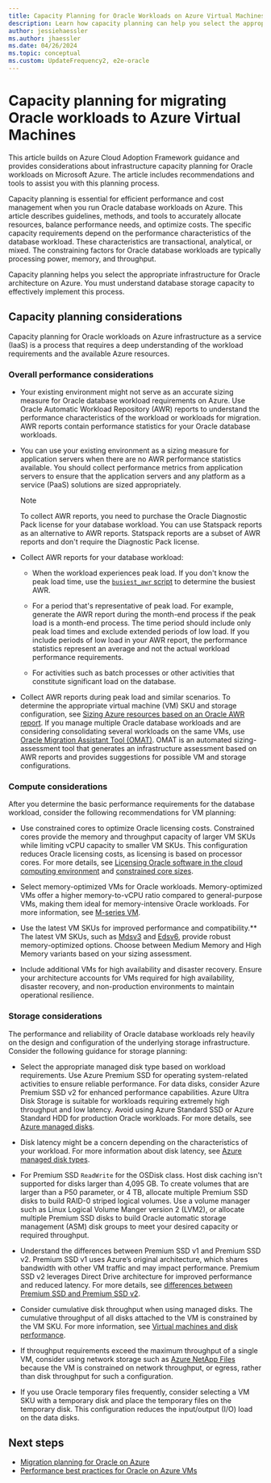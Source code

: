 ```yaml
---
title: Capacity Planning for Oracle Workloads on Azure Virtual Machines
description: Learn how capacity planning can help you select the appropriate infrastructure for Oracle workloads on Azure infrastructure as a service.
author: jessiehaessler
ms.author: jhaessler
ms.date: 04/26/2024
ms.topic: conceptual
ms.custom: UpdateFrequency2, e2e-oracle
---
```


# Capacity planning for migrating Oracle workloads to Azure Virtual Machines

This article builds on Azure Cloud Adoption Framework guidance and provides considerations about infrastructure capacity planning for Oracle workloads on Microsoft Azure. The article includes recommendations and tools to assist you with this planning process.

Capacity planning is essential for efficient performance and cost management when you run Oracle database workloads on Azure. This article describes guidelines, methods, and tools to accurately allocate resources, balance performance needs, and optimize costs. The specific capacity requirements depend on the performance characteristics of the database workload. These characteristics are transactional, analytical, or mixed. The constraining factors for Oracle database workloads are typically processing power, memory, and throughput.

Capacity planning helps you select the appropriate infrastructure for Oracle architecture on Azure. You must understand database storage capacity to effectively implement this process.

## Capacity planning considerations

Capacity planning for Oracle workloads on Azure infrastructure as a service (IaaS) is a process that requires a deep understanding of the workload requirements and the available Azure resources.

### Overall performance considerations

- Your existing environment might not serve as an accurate sizing measure for Oracle database workload requirements on Azure. Use Oracle Automatic Workload Repository (AWR) reports to understand the performance characteristics of the workload or workloads for migration. AWR reports contain performance statistics for your Oracle database workloads.

- You can use your existing environment as a sizing measure for application servers when there are no AWR performance statistics available. You should collect performance metrics from application servers to ensure that the application servers and any platform as a service (PaaS) solutions are sized appropriately.

  > [!NOTE]
  > To collect AWR reports, you need to purchase the Oracle Diagnostic Pack license for your database workload. You can use Statspack reports as an alternative to AWR reports. Statspack reports are a subset of AWR reports and don't require the Diagnostic Pack license.

- Collect AWR reports for your database workload:

  - When the workload experiences peak load. If you don't know the peak load time, use the [`busiest_awr` script](https://github.com/Azure/Oracle-Workloads-for-Azure/blob/main/az-oracle-sizing/busiest_awr.sql) to determine the busiest AWR.
  
  - For a period that's representative of peak load. For example, generate the AWR report during the month-end process if the peak load is a month-end process. The time period should include only peak load times and exclude extended periods of low load. If you include periods of low load in your AWR report, the performance statistics represent an average and not the actual workload performance requirements.
  
  - For activities such as batch processes or other activities that constitute significant load on the database.
  
- Collect AWR reports during peak load and similar scenarios. To determine the appropriate virtual machine (VM) SKU and storage configuration, see [Sizing Azure resources based on an Oracle AWR report](https://aka.ms/oracle/azure-iaas-sizing). If you manage multiple Oracle database workloads and are considering consolidating several workloads on the same VMs, use [Oracle Migration Assistant Tool (OMAT)](https://aka.ms/lza/oracle/omat). OMAT is an automated sizing-assessment tool that generates an infrastructure assessment based on AWR reports and provides suggestions for possible VM and storage configurations.

### Compute considerations

After you determine the basic performance requirements for the database workload, consider the following recommendations for VM planning:

- Use constrained cores to optimize Oracle licensing costs. Constrained cores provide the memory and throughput capacity of larger VM SKUs while limiting vCPU capacity to smaller VM SKUs. This configuration reduces Oracle licensing costs, as licensing is based on processor cores. For more details, see [Licensing Oracle software in the cloud computing environment](https://www.oracle.com/us/corporate/pricing/cloud-licensing-070579.pdf) and [constrained core sizes](/azure/virtual-machines/constrained-vcpu?tabs=family-E).

- Select memory-optimized VMs for Oracle workloads. Memory-optimized VMs offer a higher memory-to-vCPU ratio compared to general-purpose VMs, making them ideal for memory-intensive Oracle workloads. For more information, see [M-series VM](/azure/virtual-machines/sizes/memory-optimized/m-family?tabs=mbsv3%2Cmsv3mm%2Cmsv3hm%2Cmsv2mm).

- Use the latest VM SKUs for improved performance and compatibility.** The latest VM SKUs, such as [Mdsv3](/azure/virtual-machines/sizes/memory-optimized/mdsv3-mm-series?tabs=sizebasic) and [Edsv6](/azure/virtual-machines/sizes/memory-optimized/edsv6-series?tabs=sizebasic), provide robust memory-optimized options. Choose between Medium Memory and High Memory variants based on your sizing assessment.

- Include additional VMs for high availability and disaster recovery. Ensure your architecture accounts for VMs required for high availability, disaster recovery, and non-production environments to maintain operational resilience.

### Storage considerations

The performance and reliability of Oracle database workloads rely heavily on the design and configuration of the underlying storage infrastructure. Consider the following guidance for storage planning:

- Select the appropriate managed disk type based on workload requirements. Use Azure Premium SSD for operating system-related activities to ensure reliable performance. For data disks, consider Azure Premium SSD v2 for enhanced performance capabilities. Azure Ultra Disk Storage is suitable for workloads requiring extremely high throughput and low latency. Avoid using Azure Standard SSD or Azure Standard HDD for production Oracle workloads. For more details, see [Azure managed disks](/azure/virtual-machines/disks-types).

- Disk latency might be a concern depending on the characteristics of your workload. For more information about disk latency, see [Azure managed disk types](/azure/virtual-machines/disks-types#disk-type-comparison).

- For Premium SSD `ReadWrite` for the OSDisk class. Host disk caching isn't supported for disks larger than 4,095 GB. To create volumes that are larger than a P50 parameter, or 4 TB, allocate multiple Premium SSD disks to build RAID-0 striped logical volumes. Use a volume manager such as Linux Logical Volume Manger version 2 (LVM2), or allocate multiple Premium SSD disks to build Oracle automatic storage management (ASM) disk groups to meet your desired capacity or required throughput.

- Understand the differences between Premium SSD v1 and Premium SSD v2. Premium SSD v1 uses Azure’s original architecture, which shares bandwidth with other VM traffic and may impact performance. Premium SSD v2 leverages Direct Drive architecture for improved performance and reduced latency. For more details, see [differences between Premium SSD and Premium SSD v2](/azure/virtual-machines/disks-types#differences-between-premium-ssd-and-premium-ssd-v2).

- Consider cumulative disk throughput when using managed disks. The cumulative throughput of all disks attached to the VM is constrained by the VM SKU. For more information, see [Virtual machines and disk performance](/azure/virtual-machines/disks-performance#disk-io-capping).

- If throughput requirements exceed the maximum throughput of a single VM, consider using network storage such as [Azure NetApp Files](/azure/azure-netapp-files/azure-netapp-files-introduction) because the VM is constrained on network throughput, or egress, rather than disk throughput for such a configuration.

- If you use Oracle temporary files frequently, consider selecting a VM SKU with a temporary disk and place the temporary files on the temporary disk. This configuration reduces the input/output (I/O) load on the data disks.

## Next steps

- [Migration planning for Oracle on Azure](./oracle-migration-planning.md)
- [Performance best practices for Oracle on Azure VMs](/azure/virtual-machines/workloads/oracle/oracle-performance-best-practice)
